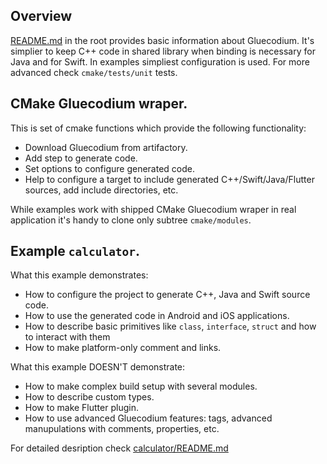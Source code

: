## Overview

[README.md](../README.md) in the root provides basic information about Gluecodium.
It's simplier to keep C++ code in shared library when binding is necessary for Java and for Swift.
In examples simpliest configuration is used. For more advanced check `cmake/tests/unit` tests.

## CMake Gluecodium wraper.

This is set of cmake functions which provide the following functionality:
- Download Gluecodium from artifactory.
- Add step to generate code.
- Set options to configure generated code.
- Help to configure a target to include generated C++/Swift/Java/Flutter sources, add include directories, etc.

While examples work with shipped CMake Gluecodium wraper in real application it's handy to clone only subtree `cmake/modules`.

## Example `calculator`.

What this example demonstrates:
- How to configure the project to generate C++, Java and Swift source code.
- How to use the generated code in Android and iOS applications.
- How to describe basic primitives like `class`, `interface`, `struct` and how to interact with them 
- How to make platform-only comment and links.

What this example DOESN'T demonstrate:
- How to make complex build setup with several modules.
- How to describe custom types.
- How to make Flutter plugin.
- How to use advanced Gluecodium features: tags, advanced manupulations with comments, properties, etc.

For detailed desription check [calculator/README.md](calculator/README.md)
